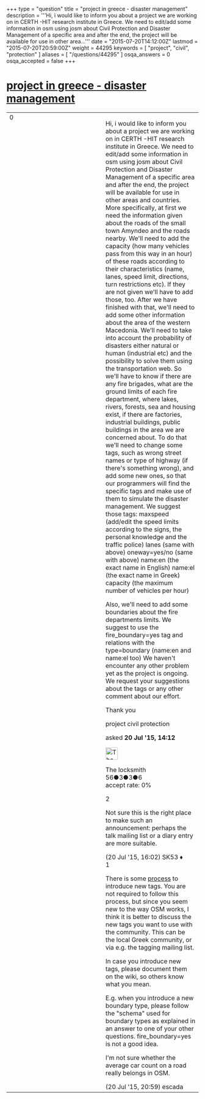 +++
type = "question"
title = "project in greece - disaster management"
description = '''Hi, i would like to inform you about a project we are working on in CERTH -HIT research institute in Greece. We need to edit/add some information in osm using josm about Civil Protection and Disaster Management of a specific area and after the end, the project will be available for use in other area...'''
date = "2015-07-20T14:12:00Z"
lastmod = "2015-07-20T20:59:00Z"
weight = 44295
keywords = [ "project", "civil", "protection" ]
aliases = [ "/questions/44295" ]
osqa_answers = 0
osqa_accepted = false
+++

<div class="headNormal">

# [project in greece - disaster management](/questions/44295/project-in-greece-disaster-management)

</div>

<div id="main-body">

<div id="askform">

<table id="question-table" style="width:100%;">
<colgroup>
<col style="width: 50%" />
<col style="width: 50%" />
</colgroup>
<tbody>
<tr>
<td style="width: 30px; vertical-align: top"><div class="vote-buttons">
<span id="post-44295-upvote" class="ajax-command post-vote up" rel="nofollow" title="I like this post (click again to cancel)"> </span>
<div id="post-44295-score" class="post-score" title="current number of votes">
0
</div>
<span id="post-44295-downvote" class="ajax-command post-vote down" rel="nofollow" title="I dont like this post (click again to cancel)"> </span> <span id="favorite-mark" class="ajax-command favorite-mark" rel="nofollow" title="mark/unmark this question as favorite (click again to cancel)"> </span>
<div id="favorite-count" class="favorite-count">
&#10;</div>
</div></td>
<td><div id="item-right">
<div class="question-body">
<p>Hi, i would like to inform you about a project we are working on in CERTH -HIT research institute in Greece. We need to edit/add some information in osm using josm about Civil Protection and Disaster Management of a specific area and after the end, the project will be available for use in other areas and countries. More specifically, at first we need the information given about the roads of the small town Amyndeo and the roads nearby. We'll need to add the capacity (how many vehicles pass from this way in an hour) of these roads according to their characteristics (name, lanes, speed limit, directions, turn restrictions etc). If they are not given we'll have to add those, too. After we have finished with that, we'll need to add some other information about the area of the western Macedonia. We'll need to take into account the probability of disasters either natural or human (industrial etc) and the possibility to solve them using the transportation web. So we'll have to know if there are any fire brigades, what are the ground limits of each fire department, where lakes, rivers, forests, sea and housing exist, if there are factories, industrial buildings, public buildings in the area we are concerned about. To do that we'll need to change some tags, such as wrong street names or type of highway (if there's something wrong), and add some new ones, so that our programmers will find the specific tags and make use of them to simulate the disaster management. We suggest those tags: maxspeed (add/edit the speed limits according to the signs, the personal knowledge and the traffic police) lanes (same with above) oneway=yes/no (same with above) name:en (the exact name in English) name:el (the exact name in Greek) capacity (the maximum number of vehicles per hour)</p>
<p>Also, we'll need to add some boundaries about the fire departments limits. We suggest to use the fire_boundary=yes tag and relations with the type=boundary (name:en and name:el too) We haven't encounter any other problem yet as the project is ongoing. We request your suggestions about the tags or any other comment about our effort.</p>
<p>Thank you</p>
</div>
<div id="question-tags" class="tags-container tags">
<span class="post-tag tag-link-project" rel="tag" title="see questions tagged &#39;project&#39;">project</span> <span class="post-tag tag-link-civil" rel="tag" title="see questions tagged &#39;civil&#39;">civil</span> <span class="post-tag tag-link-protection" rel="tag" title="see questions tagged &#39;protection&#39;">protection</span>
</div>
<div id="question-controls" class="post-controls">
&#10;</div>
<div class="post-update-info-container">
<div class="post-update-info post-update-info-user">
<p>asked <strong>20 Jul '15, 14:12</strong></p>
<img src="https://secure.gravatar.com/avatar/5f2c72e627f6ceca91df93f6c82e1179?s=32&amp;d=identicon&amp;r=g" class="gravatar" width="32" height="32" alt="The%20locksmith&#39;s gravatar image" />
<p><span>The locksmith</span><br />
<span class="score" title="56 reputation points">56</span><span title="3 badges"><span class="badge1">●</span><span class="badgecount">3</span></span><span title="3 badges"><span class="silver">●</span><span class="badgecount">3</span></span><span title="6 badges"><span class="bronze">●</span><span class="badgecount">6</span></span><br />
<span class="accept_rate" title="Rate of the user&#39;s accepted answers">accept rate:</span> <span title="The locksmith has no accepted answers">0%</span></p>
</div>
</div>
<div id="comments-container-44295" class="comments-container">
<span id="44299"></span>
<div id="comment-44299" class="comment">
<div id="post-44299-score" class="comment-score">
2
</div>
<div class="comment-text">
<p>Not sure this is the right place to make such an announcement: perhaps the talk mailing list or a diary entry are more suitable.</p>
</div>
<div id="comment-44299-info" class="comment-info">
<span class="comment-age">(20 Jul '15, 16:02)</span> <span class="comment-user userinfo">SK53 ♦</span>
</div>
</div>
<span id="44300"></span>
<div id="comment-44300" class="comment">
<div id="post-44300-score" class="comment-score">
1
</div>
<div class="comment-text">
<p>There is some <a href="https://wiki.openstreetmap.org/wiki/Proposal_process">process</a> to introduce new tags. You are not required to follow this process, but since you seem new to the way OSM works, I think it is better to discuss the new tags you want to use with the community. This can be the local Greek community, or via e.g. the tagging mailing list.</p>
<p>In case you introduce new tags, please document them on the wiki, so others know what you mean.</p>
<p>E.g. when you introduce a new boundary type, please follow the "schema" used for boundary types as explained in an answer to one of your other questions. fire_boundary=yes is not a good idea.</p>
<p>I'm not sure whether the average car count on a road really belongs in OSM.</p>
</div>
<div id="comment-44300-info" class="comment-info">
<span class="comment-age">(20 Jul '15, 20:59)</span> <span class="comment-user userinfo">escada</span>
</div>
</div>
</div>
<div id="comment-tools-44295" class="comment-tools">
&#10;</div>
<div class="clear">
&#10;</div>
<div id="comment-44295-form-container" class="comment-form-container">
&#10;</div>
<div class="clear">
&#10;</div>
</div></td>
</tr>
</tbody>
</table>

</div>

</div>

